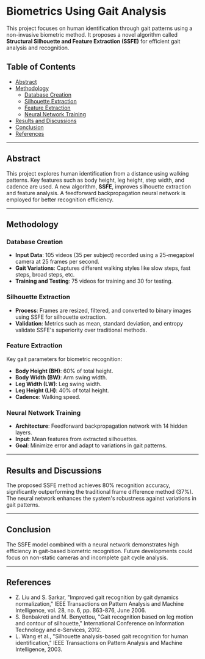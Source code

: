 
# Biometrics Using Gait Analysis

This project focuses on human identification through gait patterns using a non-invasive biometric method. It proposes a novel algorithm called **Structural Silhouette and Feature Extraction (SSFE)** for efficient gait analysis and recognition.

## Table of Contents
- [Abstract](#abstract)
- [Methodology](#methodology)
  - [Database Creation](#database-creation)
  - [Silhouette Extraction](#silhouette-extraction)
  - [Feature Extraction](#feature-extraction)
  - [Neural Network Training](#neural-network-training)
- [Results and Discussions](#results-and-discussions)
- [Conclusion](#conclusion)
- [References](#references)

---

## Abstract
This project explores human identification from a distance using walking patterns. Key features such as body height, leg height, step width, and cadence are used. A new algorithm, **SSFE**, improves silhouette extraction and feature analysis. A feedforward backpropagation neural network is employed for better recognition efficiency.

---

## Methodology

### Database Creation
- **Input Data**: 105 videos (35 per subject) recorded using a 25-megapixel camera at 25 frames per second.
- **Gait Variations**: Captures different walking styles like slow steps, fast steps, broad steps, etc.
- **Training and Testing**: 75 videos for training and 30 for testing.

### Silhouette Extraction
- **Process**: Frames are resized, filtered, and converted to binary images using SSFE for silhouette extraction.
- **Validation**: Metrics such as mean, standard deviation, and entropy validate SSFE's superiority over traditional methods.

### Feature Extraction
Key gait parameters for biometric recognition:
- **Body Height (BH)**: 60% of total height.
- **Body Width (BW)**: Arm swing width.
- **Leg Width (LW)**: Leg swing width.
- **Leg Height (LH)**: 40% of total height.
- **Cadence**: Walking speed.

### Neural Network Training
- **Architecture**: Feedforward backpropagation network with 14 hidden layers.
- **Input**: Mean features from extracted silhouettes.
- **Goal**: Minimize error and adapt to variations in gait patterns.

---

## Results and Discussions
The proposed SSFE method achieves 80% recognition accuracy, significantly outperforming the traditional frame difference method (37%). The neural network enhances the system's robustness against variations in gait patterns.

---

## Conclusion
The SSFE model combined with a neural network demonstrates high efficiency in gait-based biometric recognition. Future developments could focus on non-static cameras and incomplete gait cycle analysis.

---

## References
- Z. Liu and S. Sarkar, "Improved gait recognition by gait dynamics normalization," IEEE Transactions on Pattern Analysis and Machine Intelligence, vol. 28, no. 6, pp. 863-876, June 2006.
- S. Benbakreti and M. Benyettou, "Gait recognition based on leg motion and contour of silhouette," International Conference on Information Technology and e-Services, 2012.
- L. Wang et al., "Silhouette analysis-based gait recognition for human identification," IEEE Transactions on Pattern Analysis and Machine Intelligence, 2003.
